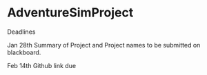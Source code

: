 # AdventureSimProject
Deadlines

Jan 28th Summary of Project and Project names to be submitted on blackboard.

Feb 14th Github link due
